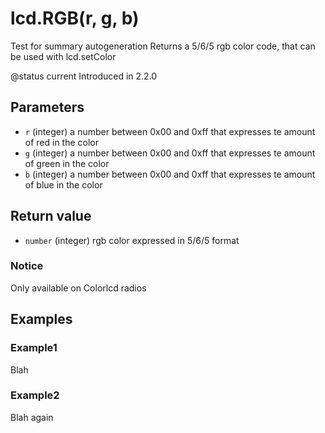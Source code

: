 # lcd.RGB\(r, g, b\)

Test for summary autogeneration
Returns a 5/6/5 rgb color code, that can be used with lcd.setColor

@status current Introduced in 2.2.0

## Parameters

* `r` \(integer\) a number between 0x00 and 0xff that expresses te amount of red in the color
* `g` \(integer\) a number between 0x00 and 0xff that expresses te amount of green in the color
* `b` \(integer\) a number between 0x00 and 0xff that expresses te amount of blue in the color

## Return value

* `number` \(integer\) rgb color expressed in 5/6/5 format

### Notice

Only available on Colorlcd radios

## Examples

### Example1

Blah

### Example2

Blah again

